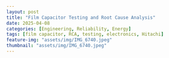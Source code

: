 ```yaml
---
layout: post
title: "Film Capacitor Testing and Root Cause Analysis"
date: 2025-04-08
categories: [Engineering, Reliability, Energy]
tags: [film capacitor, RCA, testing, electronics, Hitachi]
feature-img: "assets/img/IMG_6740.jpeg"
thumbnail: "assets/img/IMG_6740.jpeg"
---
```


